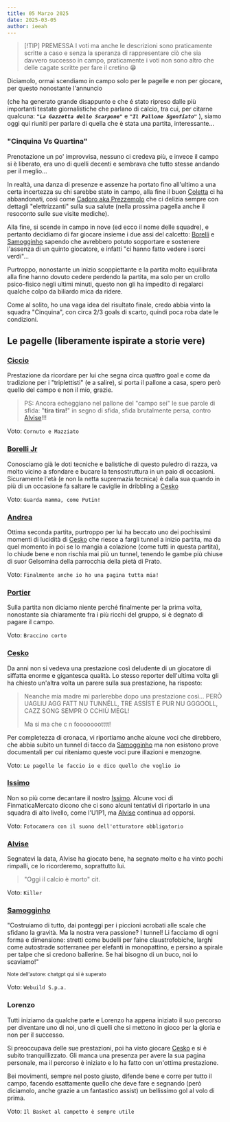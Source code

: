 ```yaml
---
title: 05 Marzo 2025
date: 2025-03-05
author: ieeah
---
```


> [!TIP] PREMESSA
> I voti ma anche le descrizioni sono praticamente scritte a caso e senza la speranza di rappresentare ciò che sia davvero successo in campo, praticamente i voti non sono altro che delle cagate scritte per fare il cretino 😁

Diciamolo, ormai scendiamo in campo solo per le pagelle e non per giocare, per questo nonostante l'annuncio

(che ha generato grande disappunto e che é stato ripreso dalle più importanti testate giornalistiche che parlano di calcio,
tra cui, per citarne qualcuna: _**`"La Gazzetta dello Scarpone"`**_ e _**`"Il Pallone Sgonfiato"`**_ ), siamo oggi qui riuniti
per parlare di quella che è stata una partita, interessante...


### "Cinquina Vs Quartina"

Prenotazione un po' improvvisa, nessuno ci credeva più, e invece il campo si è liberato, era uno di quelli decenti e
sembrava che tutto stesse andando per il meglio...

In realtà, una danza di presenze e assenze ha portato fino all'ultimo a una certa incertezza su chi sarebbe
stato in campo, alla fine il buon [Coletta](/players/it/coletta) ci ha abbandonati, così come [Cadoro aka Prezzemolo](/players/it/cadoro)
che ci delizia sempre con dettagli "elettrizzanti" sulla sua salute (nella prossima pagella anche il resoconto sulle sue visite mediche).

Alla fine, si scende in campo in nove (ed ecco il nome delle squadre), e pertanto decidiamo di far giocare insieme i due assi del calcetto: [Borelli](/players/it/borelli) e [Samogginho](/players/it/samogginho)
sapendo che avrebbero potuto sopportare e sostenere l'assenza di un quinto giocatore, e infatti "ci hanno fatto vedere i sorci verdi"...

Purtroppo, nonostante un inizio scoppiettante e la partita molto equilibrata alla fine hanno dovuto cedere perdendo la partita,
ma solo per un crollo psico-fisico negli ultimi minuti, questo non gli ha impedito di regalarci qualche colpo da biliardo mica da ridere.


Come al solito, ho una vaga idea del risultato finale, credo abbia vinto la squadra "Cinquina", con circa 2/3 goals di scarto, quindi poca roba date le condizioni.


## Le pagelle (liberamente ispirate a storie vere)

### [Ciccio](/players/it/ciccio)

Prestazione da ricordare per lui che segna circa quattro goal e come da tradizione per i "triplettisti" (e a salire), si porta il pallone a casa,
spero però quello del campo e non il mio, grazie.

> PS: Ancora echeggiano nel pallone del "campo sei" le sue parole di sfida: "**tira tira!**" in segno di sfida, sfida brutalmente persa, contro [Alvise](/players/it/zingales)!!!

Voto: `Cornuto e Mazziato`


### [Borelli Jr](/players/it/borelli)

Conosciamo già le doti tecniche e balistiche di questo puledro di razza, va molto vicino a sfondare e bucare la tensostruttura in un paio di occasioni.
Sicuramente l'età (e non la netta supremazia tecnica) è dalla sua quando in più di un occasione fa saltare le caviglie in dribbling a [Cesko](/players/it/cesko)

Voto: `Guarda mamma, come Putin!`


### [Andrea](/players/it/andrea)

Ottima seconda partita, purtroppo per lui ha beccato uno dei pochissimi momenti di lucidità di [Cesko](/players/it/cesko) che riesce a fargli tunnel a inizio partita,
ma da quel momento in poi se lo mangia a colazione (come tutti in questa partita), lo chiude bene e non rischia mai più un tunnel, tenendo le gambe più
chiuse di suor Gelsomina della parrocchia della pietà di Prato.

Voto: `Finalmente anche io ho una pagina tutta mia!`

### [Portier](/players/it/portier)

Sulla partita non diciamo niente perché finalmente per la prima volta, nonostante sia chiaramente fra i più ricchi del gruppo, si è degnato di pagare il campo.

Voto: `Braccino corto`

### [Cesko](/players/it/cesko)

Da anni non si vedeva una prestazione così deludente di un giocatore di siffatta enorme e gigantesca qualità.
Lo stesso reporter dell'ultima volta gli ha chiesto un'altra volta un parere sulla sua prestazione, ha risposto:


> Neanche mia madre mi parlerebbe dopo una prestazione così...
> PERÒ UAGLIU AGG FATT NU TUNNÉLL, TRE ASSÍST E PUR NU GGGOOLL, CAZZ SONG SEMPR O CCHIÙ MEGL!
>
> Ma si ma che c n foooooootttt!

Per completezza di cronaca, vi riportiamo anche alcune voci che direbbero, che abbia subito un tunnel di tacco da [Samogginho](/players/it/samogginho)
ma non esistono prove documentali per cui riteniamo queste voci pure illazioni e menzogne.

Voto: `Le pagelle le faccio io e dico quello che voglio io`

### [Issimo](/players/it/issimo)

Non so più come decantare il nostro [Issimo](/players/it/issimo).
Alcune voci di FinmaticaMercato dicono che ci sono alcuni
tentativi di riportarlo in una squadra di alto livello, come l'U1P1, ma [Alvise](/players/it/zingales) continua ad opporsi.

Voto: `Fotocamera con il suono dell'otturatore obbligatorio`

### [Alvise](/players/it/zingales)

Segnatevi la data, Alvise ha giocato bene, ha segnato molto e ha vinto pochi rimpalli, ce lo ricorderemo, soprattutto lui.
> "Oggi il calcio è morto" cit.

Voto: `Killer`

### [Samogginho](/players/it/samogginho)

"Costruiamo di tutto, dai ponteggi per i piccioni acrobati alle scale che sfidano la gravità.
Ma la nostra vera passione? I tunnel! Li facciamo di ogni forma e dimensione: stretti come budelli per faine claustrofobiche,
larghi come autostrade sotterranee per elefanti in monopattino, e persino a spirale per talpe che si credono ballerine.
Se hai bisogno di un buco, noi lo scaviamo!"

<small>Note dell'autore: chatgpt qui si è superato</small>

Voto: `Webuild S.p.a.`

### Lorenzo

Tutti iniziamo da qualche parte e Lorenzo ha appena iniziato il suo percorso per diventare uno di noi, uno
di quelli che si mettono in gioco per la gloria e non per il successo.

Si preoccupava delle sue prestazioni, poi ha visto giocare [Cesko](/players/it/cesko) e si è subito tranquillizzato.
Gli manca una presenza per avere la sua pagina personale, ma il percorso è iniziato e lo ha fatto con un'ottima prestazione.

Bei movimenti, sempre nel posto giusto, difende bene e corre per tutto il campo, facendo esattamente quello che deve fare e segnando
(però diciamolo, anche grazie a un fantastico assist) un bellissimo gol al volo di prima.

Voto: `Il Basket al campetto è sempre utile`
